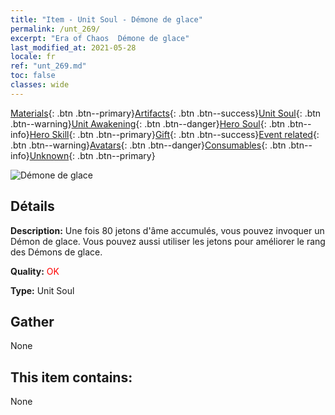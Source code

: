 ```yaml
---
title: "Item - Unit Soul - Démone de glace"
permalink: /unt_269/
excerpt: "Era of Chaos  Démone de glace"
last_modified_at: 2021-05-28
locale: fr
ref: "unt_269.md"
toc: false
classes: wide
---
```

 [Materials](/ItemsFR/){: .btn .btn--primary}[Artifacts](/ItemsFR/Artifacts/){: .btn .btn--success}[Unit Soul](/ItemsFR/UnitSoul/){: .btn .btn--warning}[Unit Awakening](/ItemsFR/UnitAwakening/){: .btn .btn--danger}[Hero Soul](/ItemsFR/HeroSoul/){: .btn .btn--info}[Hero Skill](/ItemsFR/HeroSkill/){: .btn .btn--primary}[Gift](/ItemsFR/Gift/){: .btn .btn--success}[Event related](/ItemsFR/Events/){: .btn .btn--warning}[Avatars](/ItemsFR/Avatars/){: .btn .btn--danger}[Consumables](/ItemsFR/Consumables/){: .btn .btn--info}[Unknown](/ItemsFR/Unknown/){: .btn .btn--primary}

 ![Démone de glace](/images/u/ti_bingmo.jpg)

## Détails
 **Description:** Une fois 80 jetons d'âme accumulés, vous pouvez invoquer un Démon de glace. Vous pouvez aussi utiliser les jetons pour améliorer le rang des Démons de glace.

 **Quality:** <span style="color: #FF0000">OK</span>

 **Type:** Unit Soul

## Gather

  None

## This item contains:

  None

